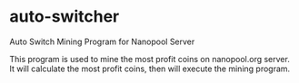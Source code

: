 # auto-switcher
Auto Switch Mining Program for Nanopool Server

This program is used to mine the most profit coins on nanopool.org server. It will calculate the most profit coins, then will execute the mining program.

